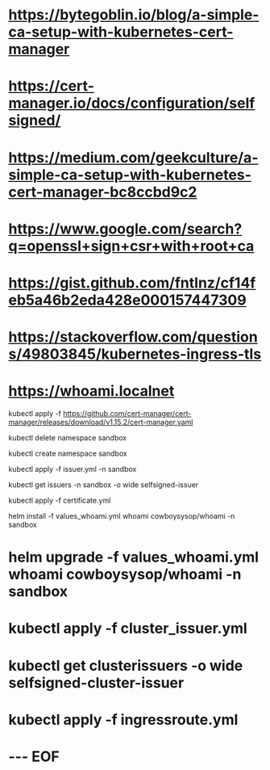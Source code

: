 
# 

# https://bytegoblin.io/blog/a-simple-ca-setup-with-kubernetes-cert-manager

# https://cert-manager.io/docs/configuration/selfsigned/

# https://medium.com/geekculture/a-simple-ca-setup-with-kubernetes-cert-manager-bc8ccbd9c2

# https://www.google.com/search?q=openssl+sign+csr+with+root+ca

# https://gist.github.com/fntlnz/cf14feb5a46b2eda428e000157447309

# https://stackoverflow.com/questions/49803845/kubernetes-ingress-tls

# https://whoami.localnet


kubectl apply -f https://github.com/cert-manager/cert-manager/releases/download/v1.15.2/cert-manager.yaml

kubectl delete namespace sandbox

kubectl create namespace sandbox

kubectl apply -f issuer.yml -n sandbox

kubectl get issuers  -n sandbox -o wide selfsigned-issuer

kubectl apply -f certificate.yml

helm install -f values_whoami.yml whoami cowboysysop/whoami -n sandbox

# helm upgrade -f values_whoami.yml whoami cowboysysop/whoami -n sandbox




# kubectl apply -f cluster_issuer.yml 


# kubectl get clusterissuers -o wide selfsigned-cluster-issuer


# kubectl apply -f ingressroute.yml

# --- EOF
